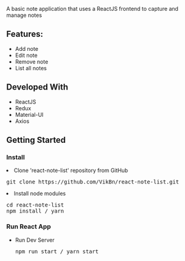A basic note application that uses a ReactJS frontend to capture and manage notes
<h2>Features:</h2>
<ul>
  <li>Add note</li>
  <li>Edit note</li>
  <li>Remove note</li>
  <li>List all notes</li>
</ul>

<h2>Developed With</h2>
<ul>
  <li>ReactJS</li>
  <li>Redux</li>
  <li>Material-UI</li>
  <li>Axios</li>
</ul>

<h2>Getting Started</h2>
<h3>Install</h3
<ol><li>Clone 'react-note-list' repository from GitHub
<div class="highlight highlight-source-shell"><pre>git clone https://github.com/VikBn/react-note-list.git</pre></div>
</li>
<li>Install node modules
<div class="highlight highlight-source-shell"><pre><span class="pl-c1">cd</span> react-note-list
npm install / yarn</pre></div>
</li>
</ol>

<h3>Run React App</h3>
<ul>
<li>
<p>Run Dev Server</p>
<div class="highlight highlight-source-js"><pre>npm run start / yarn start</pre></div>
</li>
</ul>
